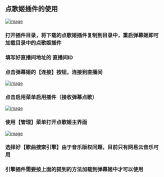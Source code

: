 ## 点歌姬插件的使用

[![image](https://user-images.githubusercontent.com/20753694/244873202-19ae6cf6-696b-4664-aeb3-d258cc275edd.png)](https://user-images.githubusercontent.com/20753694/244873202-19ae6cf6-696b-4664-aeb3-d258cc275edd.png)

### 打开插件目录，将下载的点歌姬插件复制到目录中，重启弹幕姬即可加载目录中的点歌姬插件

### 填写好直播间地址的 直播间ID

### 点击弹幕姬的【连接】按钮，连接到直播间

[![image](https://user-images.githubusercontent.com/20753694/244873497-52a101a7-a7f6-4f83-a681-1f9d12ea8de2.png)](https://user-images.githubusercontent.com/20753694/244873497-52a101a7-a7f6-4f83-a681-1f9d12ea8de2.png)

### 点击启用菜单启用插件（接收弹幕点歌）

[![image](https://user-images.githubusercontent.com/20753694/244873609-b8d0f684-3e5d-4454-a197-a82a08ecdfe8.png)](https://user-images.githubusercontent.com/20753694/244873609-b8d0f684-3e5d-4454-a197-a82a08ecdfe8.png)

### 使用【管理】菜单打开点歌姬主界面

[![image](https://user-images.githubusercontent.com/20753694/244873675-a3f2e01c-fbcc-4b84-aebc-a56890cc8bf4.png)](https://user-images.githubusercontent.com/20753694/244873675-a3f2e01c-fbcc-4b84-aebc-a56890cc8bf4.png)

### 选择好【歌曲搜索引擎】由于音乐版权问题，目前只有网易云音乐可用

### 引擎插件需要按上面的提到的方法加载到弹幕姬中才可以使用